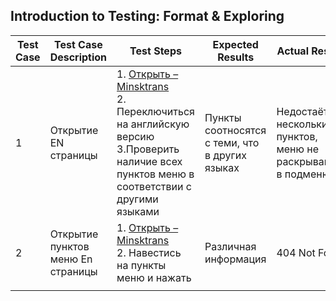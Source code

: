 ## Introduction to Testing: Format & Exploring

| Test Case | Test Case Description             | Test Steps                                                                                                                               | Expected Results                           | Actual Results                                               | Pass/Fail |
| --------- | --------------------------------- | ---------------------------------------------------------------------------------------------------------------------------------------- | ------------------------------------------ | ------------------------------------------------------------ | --------- |
| 1         | Открытие EN страницы              | 1. [Открыть – Minsktrans](https://minsktrans.by/en/international-bus-routes/)<br>2. Переключиться на английскую версию<br> 3.Проверить наличие всех пунктов меню в соответствии с другими языками | Пункты соотносятся с теми, что в других языках | Недостаёт нескольких пунктов, меню не раскрываются в подменю | Fail          |
|  2         | Открытие пунктов меню En страницы | 1. [Открыть – Minsktrans](https://minsktrans.by/en/international-bus-routes/) <br> 2. Навестись на пункты меню и нажать                  | Различная информация                       | 404 Not Found                                                | Fail      |
|           |                                   |                                                                                                                                          |                                            |                                                              |           |
